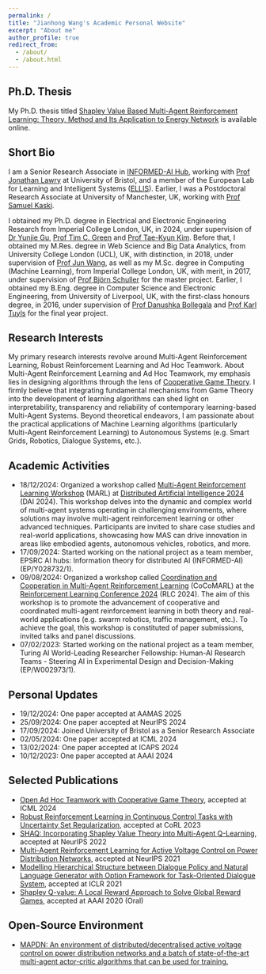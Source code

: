 ```yaml
---
permalink: /
title: "Jianhong Wang's Academic Personal Website"
excerpt: "About me"
author_profile: true
redirect_from: 
  - /about/
  - /about.html
---
```


Ph.D. Thesis
-----
My Ph.D. thesis titled [Shapley Value Based Multi-Agent Reinforcement Learning: Theory, Method and Its Application to Energy Network](https://arxiv.org/abs/2402.15324) is available online.

Short Bio
-----
I am a Senior Research Associate in [INFORMED-AI Hub](https://www.informed-ai.net/), working with [Prof Jonathan Lawry](https://scholar.google.co.uk/citations?user=ruHs0xMAAAAJ&hl=en) at University of Bristol, and a member of the European Lab for Learning and Intelligent Systems ([ELLIS](https://ellis.eu/members)). Earlier, I was a Postdoctoral Research Associate at University of Manchester, UK, working with [Prof Samuel Kaski](https://scholar.google.com/citations?user=uF6H9jMAAAAJ&hl=en).

I obtained my Ph.D. degree in Electrical and Electronic Engineering Research from Imperial College London, UK, in 2024, under supervision of [Dr Yunjie Gu](https://scholar.google.co.uk/citations?user=NyTj-m8AAAAJ&hl=en), [Prof Tim C. Green](https://scholar.google.co.uk/citations?user=PWvm-uEAAAAJ&hl=en) and [Prof Tae-Kyun Kim](https://scholar.google.co.uk/citations?user=j2WcLecAAAAJ&hl=en). Before that, I obtained my M.Res. degree in Web Science and Big Data Analytics, from University College London (UCL), UK, with distinction, in 2018, under supervision of [Prof Jun Wang](https://scholar.google.co.uk/citations?user=wIE1tY4AAAAJ&hl=en), as well as my M.Sc. degree in Computing (Machine Learning), from Imperial College London, UK, with merit, in 2017, under supervision of [Prof Björn Schuller](https://scholar.google.com/citations?user=TxKNCSoAAAAJ&hl=en) for the master project. Earlier, I obtained my B.Eng. degree in Computer Science and Electronic Engineering, from University of Liverpool, UK, with the first-class honours degree, in 2016, under supervision of [Prof Danushka Bollegala](https://scholar.google.com/citations?user=kLqCYLMAAAAJ&hl=en) and [Prof Karl Tuyls](https://scholar.google.com/citations?user=cxRqeVwAAAAJ&hl=en) for the final year project.

Research Interests
-----
My primary research interests revolve around Multi-Agent Reinforcement Learning, Robust Reinforcement Learning and Ad Hoc Teamwork. About Multi-Agent Reinforcement Learning and Ad Hoc Teamwork, my emphasis lies in designing algorithms through the lens of [Cooperative Game Theory](https://en.wikipedia.org/wiki/Cooperative_game_theory). I firmly believe that integrating fundamental mechanisms from Game Theory into the development of learning algorithms can shed light on interpretability, transparency and reliability of contemporary learning-based Multi-Agent Systems. Beyond theoretical endeavors, I am passionate about the practical applications of Machine Learning algorithms (particularly Multi-Agent Reinforcement Learning) to Autonomous Systems (e.g. Smart Grids, Robotics, Dialogue Systems, etc.).

Academic Activities
-----
- 18/12/2024: Organized a workshop called [Multi-Agent Reinforcement Learning Workshop](https://sites.google.com/view/dai-2024-marl) (MARL) at [Distributed Artificial Intelligence 2024](http://www.adai.ai/dai/2024/index.html) (DAI 2024). This workshop delves into the dynamic and complex world of multi-agent systems operating in challenging environments, where solutions may involve multi-agent reinforcement learning or other advanced techniques. Participants are invited to share case studies and real-world applications, showcasing how MAS can drive innovation in areas like embodied agents, autonomous vehicles, robotics, and more.
- 17/09/2024: Started working on the national project as a team member, EPSRC AI hubs: Information theory for distributed AI (INFORMED-AI) (EP/Y028732/1).
- 09/08/2024: Organized a workshop called [Coordination and Cooperation in Multi-Agent Reinforcement Learning](https://sites.google.com/view/cocomarl-2024/home) (CoCoMARL) at the [Reinforcement Learning Conference 2024](https://rl-conference.cc/) (RLC 2024). The aim of this workshop is to promote the advancement of cooperative and coordinated multi-agent reinforcement learning in both theory and real-world applications (e.g. swarm robotics, traffic management, etc.). To achieve the goal, this workshop is constituted of paper submissions, invited talks and panel discussions.
- 07/02/2023: Started working on the national project as a team member, Turing AI World-Leading Researcher Fellowship: Human-AI Research Teams - Steering AI in Experimental Design and Decision-Making (EP/W002973/1).

Personal Updates
-----
- 19/12/2024: One paper accepted at AAMAS 2025
- 25/09/2024: One paper accepted at NeurIPS 2024
- 17/09/2024: Joined University of Bristol as a Senior Research Associate
- 02/05/2024: One paper accepted at ICML 2024
- 13/02/2024: One paper accepted at ICAPS 2024
- 10/12/2023: One paper accepted at AAAI 2024

Selected Publications
-----
- [Open Ad Hoc Teamwork with Cooperative Game Theory](https://arxiv.org/abs/2402.15259), accepted at ICML 2024
- [Robust Reinforcement Learning in Continuous Control Tasks with Uncertainty Set Regularization](https://arxiv.org/abs/2207.02016), accepted at CoRL 2023
- [SHAQ: Incorporating Shapley Value Theory into Multi-Agent Q-Learning](https://arxiv.org/abs/2105.15013), accepted at NeurIPS 2022
- [Multi-Agent Reinforcement Learning for Active Voltage Control on Power Distribution Networks](https://arxiv.org/abs/2110.14300), accepted at NeurIPS 2021
- [Modelling Hierarchical Structure between Dialogue Policy and Natural Language Generator with Option Framework for Task-Oriented Dialogue System](https://arxiv.org/abs/2006.06814), accepted at ICLR 2021
- [Shapley Q-value: A Local Reward Approach to Solve Global Reward Games](https://arxiv.org/abs/1907.05707), accepted at AAAI 2020 (Oral)

Open-Source Environment
-----
- [MAPDN: An environment of distributed/decentralised active voltage control on power distribution networks and a batch of state-of-the-art multi-agent actor-critic algorithms that can be used for training.](https://github.com/Future-Power-Networks/MAPDN)
<!-- - [SQDDPG: A framework for the research on multi-agent reinforcement learning and the implementation of the experiments in the paper titled by "Shapley Q-value: A Local Reward Approach to Solve Global Reward Games."](https://github.com/hsvgbkhgbv/SQDDPG) -->
